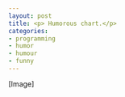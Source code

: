 ```yaml
---
layout: post
title: <p> Humorous chart.</p>
categories:
- programming
- humor
- humour
- funny
---
```

[Image]
